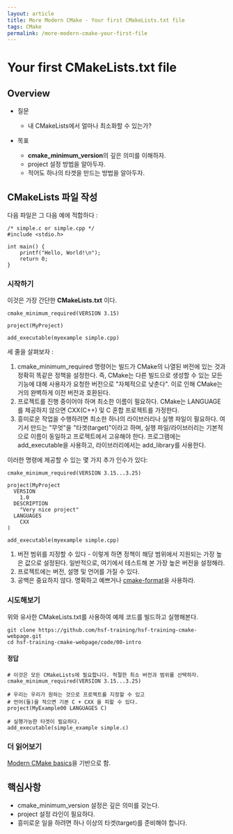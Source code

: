 ```yaml
---
layout: article
title: More Modern CMake - Your first CMakeLists.txt file
tags: CMake
permalink: /more-modern-cmake-your-first-file
---
```


# Your first CMakeLists.txt file

## Overview

* 질문
  * 내 CMakeLists에서 얼마나 최소화할 수 있는가?

* 목표
  * **cmake_minimum_version**의 깊은 의미를 이해하자.
  * project 설정 방법을 알아두자.
  * 적어도 하나의 타겟을 만드는 방법을 알아두자.

## CMakeLists 파일 작성

다음 파일은 그 다음 예에 적합하다 :
```
/* simple.c or simple.cpp */
#include <stdio.h>

int main() {
    printf("Hello, World!\n");
    return 0;
}
```

### 시작하기

이것은 가장 간단한 **CMakeLists.txt** 이다.

```
cmake_minimum_required(VERSION 3.15)

project(MyProject)

add_executable(myexample simple.cpp)
```

세 줄을 살펴보자 :

1. cmake_minimum_required 명령어는 빌드가 CMake의 나열된 버전에 있는 것과 정확히 똑같은 정책을 설정한다. 즉, CMake는 다른 빌드으로 생성할 수 있는 모든 기능에 대해 사용자가 요청한 버전으로 "자체적으로 낮춘다". 이로 인해 CMake는 거의 완벽하게 이전 버전과 호환된다.
2. 프로젝트를 진행 중이어야 하며 최소한 이름이 필요하다. CMake는 LANGUAGE를 제공하지 않으면 CXX(C++) 및 C 혼합 프로젝트를 가정한다.
3. 흥미로운 작업을 수행하려면 최소한 하나의 라이브러리나 실행 파일이 필요하다. 여기서 만드는 "무엇"을 "타겟(target)"이라고 하며, 실행 파일/라이브러리는 기본적으로 이름이 동일하고 프로젝트에서 고유해야 한다. 프로그램에는 add_executable을 사용하고, 라이브러리에서는 add_library를 사용한다.

이러한 명령에 제공할 수 있는 몇 가지 추가 인수가 있다:

```
cmake_minimum_required(VERSION 3.15...3.25)

project(MyProject
  VERSION
    1.0
  DESCRIPTION
    "Very nice project"
  LANGUAGES
    CXX
)

add_executable(myexample simple.cpp)
```

1. 버전 범위를 지정할 수 있다 - 이렇게 하면 정책이 해당 범위에서 지원되는 가장 높은 값으로 설정된다. 일반적으로, 여기에서 테스트해 본 가장 높은 버전을 설정해라.
2. 프로젝트에는 버전, 설명 및 언어를 가질 수 있다.
3. 공백은 중요하지 않다. 명확하고 예쁘거나 [cmake-format](https://cmake-format.readthedocs.io/en/latest/)을 사용하라.


### 시도해보기

위와 유사한 CMakeLists.txt를 사용하여 예제 코드를 빌드하고 실행해본다.

```
git clone https://github.com/hsf-training/hsf-training-cmake-webpage.git
cd hsf-training-cmake-webpage/code/00-intro
```

#### 정답

```
# 이것은 모든 CMakeLists에 필요합니다. 적절한 최소 버전과 범위를 선택하자.
cmake_minimum_required(VERSION 3.15...3.25)

# 우리는 우리가 원하는 것으로 프로젝트를 지정할 수 있고 
# 언어(들)을 적으면 기본 C + CXX 을 피할 수 있다.
project(MyExample00 LANGUAGES C)

# 실행가능한 타겟이 필요하다.
add_executable(simple_example simple.c)
```

### 더 읽어보기

[Modern CMake basics](https://cliutils.gitlab.io/modern-cmake/chapters/basics.html)을 기반으로 함.

## 핵심사항

* cmake_minimum_version 설정은 깊은 의미를 갖는다.
* project 설정 라인이 필요하다.
* 흥미로운 일을 하려면 하나 이상의 타겟(target)를 준비해야 합니다.
